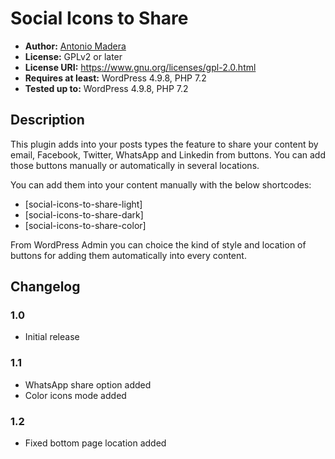 # Social Icons to Share
* **Author:** [Antonio Madera](https://antoniomadera.com)
* **License:** GPLv2 or later
* **License URI:** https://www.gnu.org/licenses/gpl-2.0.html
* **Requires at least:** WordPress 4.9.8, PHP 7.2
* **Tested up to:** WordPress 4.9.8, PHP 7.2

## Description
This plugin adds into your posts types the feature to share your content by email, Facebook, Twitter, WhatsApp and Linkedin from buttons. You can add those buttons manually or automatically in several locations.

You can add them into your content manually with the below shortcodes:
* [social-icons-to-share-light]
* [social-icons-to-share-dark]
* [social-icons-to-share-color]

From WordPress Admin you can choice the kind of style and location of buttons for adding them automatically into every content.

## Changelog
### 1.0
* Initial release
### 1.1
* WhatsApp share option added
* Color icons mode added
### 1.2
* Fixed bottom page location added
